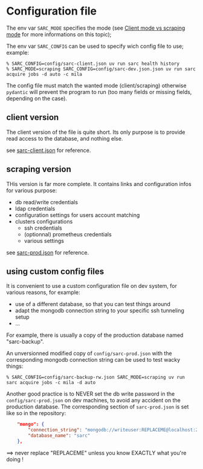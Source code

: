 # Configuration file


The env var `SARC_MODE` specifies the mode (see [Client mode vs scraping mode](client_scraping_modes.md) for more informations on this topic); 

The env var `SARC_CONFIG` can be used to specify wich config file to use; example:
```
% SARC_CONFIG=config/sarc-client.json uv run sarc health history
% SARC_MODE=scraping SARC_CONFIG=config/sarc-dev.json.json uv run sarc acquire jobs -d auto -c mila
```
The config file must match the wanted mode (client/scraping) otherwise `pydantic` will prevent the program to run (too many fields or missing fields, depending on the case). 

## client version

The client version of the file is quite short. Its only purpose is to provide read access to the database, and nothing else. 

see [sarc-client.json](../../config/sarc-client.json) for reference.

## scraping version

THis version is far more complete. It contains links and configuration infos for various purpose:
- db read/write credentials
- ldap credentials
- configuration settings for users account matching
- clusters configurations
    - ssh credentials
    - (optionnal) prometheus credentials
    - various settings

see [sarc-prod.json](../../config/sarc-prod.json) for reference.

## using custom config files

It is convenient to use a custom configuration file on dev system, for various reasons, for example:
- use of a different database, so that you can test things around
- adapt the mongodb connection string to your specific ssh tunneling setup
- ...

For example, there is usually a copy of the production database named "sarc-backup". 

An unversionned modified copy of `config/sarc-prod.json` with the corresponding mongodb connection string can be used to test wacky things:
```
% SARC_CONFIG=config/sarc-backup-rw.json SARC_MODE=scraping uv run sarc acquire jobs -c mila -d auto
```

Another good practice is to NEVER set the db write password in the `config/sarc-prod.json` on dev machines, to avoid any accident on the production database. The corresponding section of `sarc-prod.json` is set like so in the repository:
```json
    "mongo": {
        "connection_string": "mongodb://writeuser:REPLACEME@localhost:27017/sarc",
        "database_name": "sarc"
    },
```
==> never replace "REPLACEME" unless you know EXACTLY what you're doing !